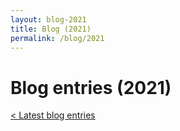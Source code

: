 ```yaml
---
layout: blog-2021
title: Blog (2021)
permalink: /blog/2021
---
```


# Blog entries (2021)

<a href="/blog" class="button">&lt; Latest blog entries</a>
